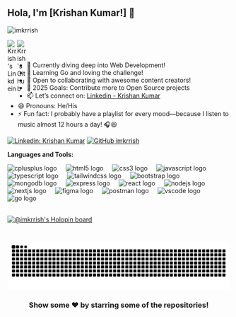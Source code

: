 ## Hola, I'm [Krishan Kumar!] 👋

<p align="left"> <img src="https://komarev.com/ghpvc/?username=imkrrish&label=Views&color=blue&style=plastic" alt="imkrrish" /> </p>

<a href="https://www.linkedin.com/in/imkrrish/">
  <img align="left" alt="Krrish's Linkdein" width="22px" src="https://cdn.jsdelivr.net/npm/simple-icons@v3/icons/linkedin.svg" />
</a>
<a href="https://github.com/imkrrish">
  <img align="left" alt="Krrish's Github" width="22px" src="https://cdn.jsdelivr.net/npm/simple-icons@v3/icons/github.svg" />
</a>

<br/>
<br/>

- 🔭 Currently diving deep into Web Development!
- 🌱 Learning Go and loving the challenge!
- 👯 Open to collaborating with awesome content creators!
- 🥅 2025 Goals: Contribute more to Open Source projects
- 📫 Let’s connect on: [Linkedin - Krishan Kumar](https://www.linkedin.com/in/imkrrish/)
- 😄 Pronouns: He/His
- ⚡ Fun fact: I probably have a playlist for every mood—because I listen to music almost 12 hours a day! 🎧😆


[![Linkedin: Krishan Kumar](https://img.shields.io/badge/-KrishanKumar-blue?style=flat-square&logo=Linkedin&logoColor=white&link=https://www.linkedin.com/in/imkrrish/)](https://www.linkedin.com/in/imkrrish/)
[![GitHub imkrrish](https://img.shields.io/github/followers/imkrrish?label=follow&style=social)](https://github.com/imkrrish)


**Languages and Tools:** 
<div align="left">
  <img src="https://skillicons.dev/icons?i=cpp" height="30" alt="cplusplus logo"  />
  <img width="12" />
  <img src="https://cdn.jsdelivr.net/gh/devicons/devicon/icons/html5/html5-original.svg" height="30" alt="html5 logo"  />
  <img width="12" />
  <img src="https://cdn.jsdelivr.net/gh/devicons/devicon/icons/css3/css3-original.svg" height="30" alt="css3 logo"  />
  <img width="12" />
  <img src="https://cdn.jsdelivr.net/gh/devicons/devicon/icons/javascript/javascript-original.svg" height="30" alt="javascript logo"  />
  <img width="12" />
  <img src="https://cdn.jsdelivr.net/gh/devicons/devicon/icons/typescript/typescript-original.svg" height="30" alt="typescript logo"  />
  <img width="12" />
  <img src="https://skillicons.dev/icons?i=tailwind" height="30" alt="tailwindcss logo"  />
  <img width="12" />
  <img src="https://skillicons.dev/icons?i=bootstrap" height="30" alt="bootstrap logo"  />
  <img width="12" />
  <img src="https://skillicons.dev/icons?i=mongodb" height="30" alt="mongodb logo"  />
  <img width="12" />
  <img src="https://skillicons.dev/icons?i=express" height="30" alt="express logo"  />
  <img width="12" />
  <img src="https://cdn.jsdelivr.net/gh/devicons/devicon/icons/react/react-original.svg" height="30" alt="react logo"  />
  <img width="12" />
  <img src="https://skillicons.dev/icons?i=nodejs" height="30" alt="nodejs logo"  />
  <img width="12" />
  <img src="https://skillicons.dev/icons?i=nextjs" height="30" alt="nextjs logo"  />
  <img width="12" />
  <img src="https://skillicons.dev/icons?i=figma" height="30" alt="figma logo"  />
  <img width="12" />
  <img src="https://skillicons.dev/icons?i=postman" height="30" alt="postman logo"  />
  <img width="12" />
  <img src="https://skillicons.dev/icons?i=vscode" height="30" alt="vscode logo"  />
  <img width="12" />
  <img src="https://skillicons.dev/icons?i=go" height="30" alt="go logo"  />
</div>
<br/>

[![@imkrrish's Holopin board](https://holopin.me/imkrrish)](https://holopin.io/@imkrrish)

###

<br clear="both">

<img src="https://raw.githubusercontent.com/imkrrish/imkrrish/output/snake.svg" alt="Snake animation" />

###

<div align="center">

### Show some ❤️ by starring some of the repositories!

</div>
 
